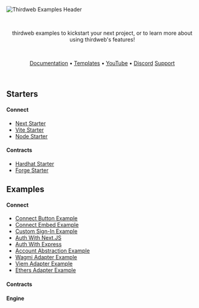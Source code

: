 <!-- Banner Image -->

![Thirdweb Examples Header](header-image.png)

<br />

  <p align="center">
    thirdweb examples to kickstart your next project, or to learn more about using thirdweb's features!
  </p>

<br />

<p align="center">
  <a href="https://portal.thirdweb.com/">Documentation</a> •
  <a href="https://thirdweb.com/templates">Templates</a> •
  <a href="https://youtube.com/thirdweb_">YouTube</a> •
  <a href="https://discord.com/invite/thirdweb">Discord</a>
   <a href="https://thirdweb.com/support">Support</a>
</p>

<br />

<div align='left' >

## Starters

#### Connect

- [Next Starter](https://github.com/thirdweb-example/next-starter)
- [Vite Starter](https://github.com/thirdweb-example/vite-starter)
- [Node Starter](https://github.com/thirdweb-example/node-starter) 


#### Contracts

- [Hardhat Starter](https://github.com/thirdweb-example/hardhat-javascript-starter)
- [Forge Starter](https://github.com/thirdweb-example/forge-starter) 

## Examples

#### Connect

- [Connect Button Example](https://github.com/thirdweb-example/connect-button-example)
- [Connect Embed Example](https://github.com/thirdweb-example/connect-embed-example)
- [Custom Sign-In Example](https://github.com/thirdweb-example/custom-sign-in-example)
- [Auth With Next.JS](https://github.com/thirdweb-example/thirdweb-auth-next)
- [Auth With Express](https://github.com/thirdweb-example/thirdweb-auth-express)
- [Account Abstraction Example](https://github.com/thirdweb-example/account-abstraction)
- [Wagmi Adapter Example](https://github.com/thirdweb-example/wagmi-adapter-example)
- [Viem Adapter Example](https://github.com/thirdweb-example/viem-adapter-example)
- [Ethers Adapter Example](https://github.com/thirdweb-example/ethers-adapter-example)

#### Contracts

#### Engine
